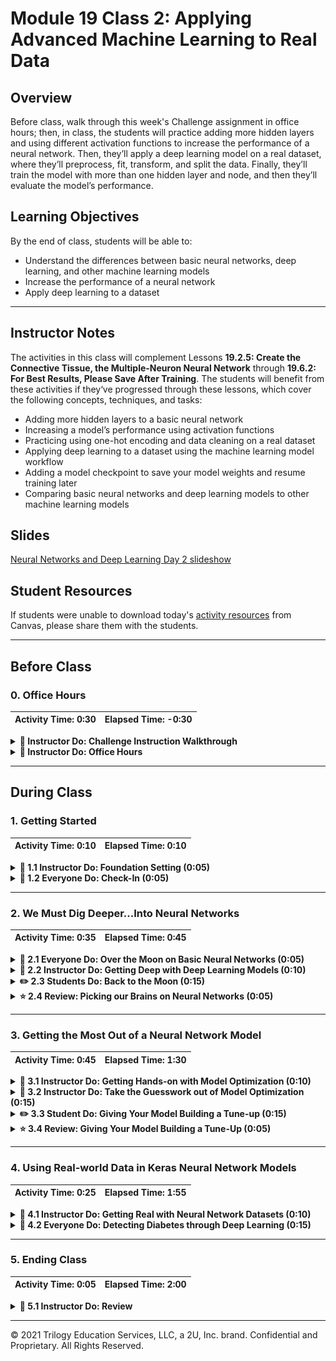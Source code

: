 # Module 19 Class 2: Applying Advanced Machine Learning to Real Data

## Overview

Before class, walk through this week's Challenge assignment in office hours; then, in class, the students will practice adding more hidden layers and using different activation functions to increase the performance of a neural network. Then, they’ll apply a deep learning model on a real dataset, where they’ll preprocess, fit, transform, and split the data. Finally, they’ll train the model with more than one hidden layer and node, and then they’ll evaluate the model’s performance.  

## Learning Objectives

By the end of class, students will be able to:

* Understand the differences between basic neural networks, deep learning, and other machine learning models
* Increase the performance of a neural network 
* Apply deep learning to a dataset 

- - -

## Instructor Notes

The activities in this class will complement Lessons **19.2.5: Create the Connective Tissue, the Multiple-Neuron Neural Network** through **19.6.2: For Best Results, Please Save After Training**. The students will benefit from these activities if they‘ve progressed through these lessons, which cover the following concepts, techniques, and tasks:  

* Adding more hidden layers to a basic neural network
* Increasing a model’s performance using activation functions 
* Practicing using one-hot encoding and data cleaning on a real dataset
* Applying deep learning to a dataset using the machine learning model workflow
* Adding a model checkpoint to save your model weights and resume training later
* Comparing basic neural networks and deep learning models to other machine learning models


## Slides

[Neural Networks and Deep Learning  Day 2 slideshow](https://docs.google.com/presentation/d/1o-4oR6SMRG2gN0wFHo5XwS5w8VkbSDkwyjRrKwf2eyY/edit?usp=sharing)

## Student Resources

If students were unable to download today's [activity resources](https://2u-data-curriculum-team.s3.amazonaws.com/data-viz-online-lesson-plans/19-Lessons/19-2-Student_Resources.zip) from Canvas, please share them with the students.

- - - 

## Before Class

### 0. Office Hours

| Activity Time: 0:30       |  Elapsed Time:     -0:30  |
|---------------------------|---------------------------|

<details>
  <summary><strong>📣 Instructor Do: Challenge Instruction Walkthrough</strong></summary>

Let the students know that the first few minutes of Office Hours will include a walkthrough of the Challenge requirements and rubric, as well as helpful tips they need in order to be successful.

Open the Challenge in Canvas and go through the high-level instructions and requirements with your class. Be sure to check for understanding.

Open the Rubric in Canvas, go through the Mastery column with your class, and show how it maps back to the requirements for each deliverable. Be sure to check for understanding.

Let them know that this challenge has **four deliverables**. For the first three, they'll analyze, clean, and preprocess a dataset using Pandas; then, they’ll select, design, and train a binary classification model, and, finally, they'll optimize the model by modifying the input data and training to achieve greater than 75% accuracy. For the last deliverable, they'll write a report on the results of optimizing the deep learning model to achieve greater than 75% accuracy.  

The first deliverable, **Deliverable 1: Data Preprocessing for a Neural Network Model** requires the learners to preprocess the charity dataset in order to design a neural network of deep learning models in Deliverable 2.

To complete this deliverable, they'll need to use Pandas in a similar manner to what they were shown in the  module, doing the following:
* Dropping columns.
* Getting the unique values in each column.
* Determining the number of data points for each unique value.
* Creating density plots to determine the distribution of the column values.
* Using the density plots to create a cutoff point to bin "rare" categorical variables and bin values in columns that have rare occurrences.
* Generating a list of categorical variables.
* Encoding categorical variables using one-hot encoding.
* Merge the one-hot encoding DataFrame with the original DataFrame, then drop the originals.

We have provided the [AlphabetSoupCharity starter code](../../../01-Assignments/19-Neural_Network_and_Deep_Learning/Resources/AlphabetSoupCharity_starter_code.ipynb) to assist the students. However, they'll have to identify the target and features for their model before they begin the preprocessing steps. Once they have done this, then they'll need to add code to the empty input cells to get the output shown. 

For the second deliverable, **Deliverable 2: Compile, Train and Evaluate the Model**, they'll design a neural network or deep learning model to create a binary classification model that can predict if an Alphabet Soup&ndash;funded organization will be successful based on the features in the dataset.

The students should read and perform the steps in Lessons 19.4.4 and 19.4.5 to help them with this deliverable. Make sure they think about how many inputs there are before determining the number of neurons and layers to add to their model.

In addition, the students should look over the output cells in the [AlphabetSoupCharity starter code](../../../01-Assignments/19-Neural_Network_and_Deep_Learning/Resources/AlphabetSoupCharity_starter_code.ipynb) to glean any hints as to what code they should use in the input cell.

Don't forget to tell the students to be familiar with Lessons 19.6.1 and 19.6.2. They will need to create a callback that saves the model's weights every 5 epochs and save the results to a HDF5 file. 

For the third deliverable, **Deliverable 3: Optimize the Model**, the students will have to optimize the model in Deliverable 3 to achieve a target predictive accuracy greater than 75%. If they can't achieve greater than 75% accuracy, they'll need to show code that makes three attempts to optimize the model in their Jupyter Notebook file. 

**NOTE:** The accuracy for the solution after completing Deliverables 1 and 2&mdash;based on the requirements&mdash;is less than 75%, which was done on purpose so the students can learn to optimize the model for themselves. 

This part of the challenge may be the hardest for some learners as they'll have to use trial and error to optimize the model, which can take some time. They can use the suggestions we have provided in the instructions as well as the information in Lesson 19.2.6.  

For **Deliverable 4: A Written Report on the Neural Network Model**, the students will be writing a report in the repository README.md file based on the performance of the deep learning model they created for Alphabet Soup in Deliverable 3.

In the **Results** section, they'll need to answer the questions provided in the instructions using a bulleted list and images to support their answers.

In the **Summary** section, the students need to summarize the overall results of the deep learning model and recommend a different model that could solve this classification problem, and then provide justification as to why they chose that model. 

Encourage your class to begin the Challenge as soon as possible, if they haven’t already, and to use the Learning Assistants channel and the remainder of Office Hours with their instructional team for help as they progress through their work. If they feel like they need context to understand documentation or instructions throughout the week, this is where they can get it.

Open the floor to discussion and be sure to answer any questions they may have about the Challenge requirements before moving on to other areas of interest.

</details>

<details>
  <summary><strong>📣  Instructor Do: Office Hours</strong></summary>

For the remaining time, remind the students that this is their time to ask questions and get assistance from their instructional staff as they’re learning new concepts and working on the Challenge assignment.

Expect that students may ask for assistance with the following:

* Challenge assignment 
* Further review on a particular subject
* Debugging assistance
* Help with computer issues
* Guidance with a particular tool

</details>


- - - 

## During Class 

### 1. Getting Started

| Activity Time:       0:10 |  Elapsed Time:      0:10  |
|---------------------------|---------------------------|

<details>
  <summary><strong>📣 1.1 Instructor Do: Foundation Setting (0:05)</strong></summary>

* Welcome students to class.

* Before you get started, congratulate the students on finishing up the last week of machine learning and the last module of the course! Tell them to give themselves a huge round of applause on Zoom.

* Direct students to post individual questions in the Zoom chat to be addressed by you and your TAs at the end of class.

* Open the slideshow and use slides 1 - 6 to walk through the foundation setting with your class.

* **This Week - Neural Networks and Deep Learning:** Talk through the key skills that students will learn this week, and let them know that they are building on their knowledge of neural networks and machine learning.

* **Today's Objectives:** Now, outline the concepts covered in today's lesson. Remind students that they can find the relevant activity files in the “Getting Ready for Class” page in their course content. 

</details>

<details>
  <summary><strong>🎉 1.2 Everyone Do: Check-In (0:05)</strong></summary>

* Ask the class the following questions and call on students for the answers:

    * **Q:** How are you feeling about your progress so far?

    * **A:** We are building on our machine learning skills with neural networks and deep learning models. It's important to look back and see what we’ve accomplished, and acknowledge that it's a lot! It’s also okay to feel overwhelmed as long as you don’t give up. The more you practice, the more comfortable you'll be coding.
    
    * **Q:** How comfortable do you feel with this topic? 

    * **A:** Let's do "fist to five" together. If you are not feeling confident, hold up a fist (0). If you feel very confident, hold up an open hand (5).

</details>


- - -

### 2.  We Must Dig Deeper...Into Neural Networks

| Activity Time:       0:35 |  Elapsed Time:      0:45  |
|---------------------------|---------------------------|

<details>
  <summary><strong>🎉 2.1 Everyone Do: Over the Moon on Basic Neural Networks (0:05)</strong></summary>

* You can use slides 7 - 17 to assist you as you walk through this activity.

* Welcome students and let them know that in today's class, we will be looking at basic neural networks in more detail. We will explore the different parameters in a Sequential TensorFlow model as well as how to preprocess data for a neural network model.

* Mention that by the end of this class, we will be able to apply a neural network model to any real-world tabular dataset (data stored in a table).

* Start class by returning to the [TensorFlow Playground](https://playground.tensorflow.org/#activation=sigmoid&batchSize=10&dataset=gauss&regDataset=reg-plane&learningRate=0.03&regularizationRate=0&noise=0&networkShape=6&seed=0.16934&showTestData=false&discretize=false&percTrainData=50&x=true&y=true&xTimesY=false&xSquared=false&ySquared=false&cosX=false&sinX=false&cosY=false&sinY=false&collectStats=false&problem=classification&initZero=false&hideText=false).

* Remind the students that in the previous class, we built a basic neural network capable of accurately classifying a linearly separable dataset.

* Run the spiral dataset simulation for a few seconds, then pause the simulation.

* Point out that when our input data is not linearly separable, this same basic neural network model will struggle to classify our data points.

* Inform the students that in order for us to use more complex data, including real-world data, we will need to learn how to expand the capabilities of our neural network models.

* Let the students know that before we use a real-world dataset, we’ll do a warm-up activity where we’ll rebuild our basic neural network in Jupyter Notebook and apply it to a nonlinear dataset.

* Make sure the students can download and open the [01-Ins_OverTheMoon/Solved/Over_the_Moon_NN.ipynb](Activities/01-Ins_OverTheMoon/Solved/Over_the_Moon_NN.ipynb) file from the AWS link.

* Open up the [01-Ins_OverTheMoon/Solved/Over_the_Moon_NN.ipynb](Activities/01-Ins_OverTheMoon/Solved/Over_the_Moon_NN.ipynb) file in Jupyter Notebook.

* Run the first code block, and then show the students the plotted **moons dummy data**.

  ```python
  # Import our dependencies
  import pandas as pd
  import matplotlib as plt
  import sklearn as skl
  import tensorflow as tf
  from sklearn.datasets import make_moons

  # Creating dummy nonlinear data
  X_moons, y_moons = make_moons(n_samples=1000, noise=0.08, random_state=78)

  # Transforming y_moons to a vertical vector
  y_moons = y_moons.reshape(-1, 1)

  # Creating a DataFrame to plot the nonlinear dummy data
  df_moons = pd.DataFrame(X_moons, columns=["Feature 1", "Feature 2"])
  df_moons["Target"] = y_moons

  # Plot the nonlinear dummy data
  df_moons.plot.scatter(x="Feature 1",y="Feature 2", c="Target",colormap="winter")
  ```

  ![dummy moon plot](Images/dummy_moon_plot.png)

* Point out that similar to the swirl input data we saw in TensorFlow Playground, the moons dataset, made from scikit-learn's *make_moons* method, is not linearly separable.

* **Q:** Ask the students what the next steps are in the workflow. 

* **A:** We need to split the dataset, scale and standardize each feature, fit the model to our training data, transform the data, create a Sequential model, add the first layer and output layer, and then get the structure of the Sequential model. 

* Run the following code block to get the Sequential model summary:

  ```python
  # Use sklearn to split dataset
  from sklearn.model_selection import train_test_split
  X_train, X_test, y_train, y_test = train_test_split(X_moons, y_moons, random_state=78)

  # Create scaler instance
  X_scaler = skl.preprocessing.StandardScaler()

  # Fit the scaler
  X_scaler.fit(X_train)

  # Scale the data
  X_train_scaled = X_scaler.transform(X_train)
  X_test_scaled = X_scaler.transform(X_test)

  # Create the Keras Sequential model
  nn_model = tf.keras.models.Sequential()

  # Add our first Dense layer, including the input layer
  nn_model.add(tf.keras.layers.Dense(units=5, activation="relu", input_dim=2))

  # Add the output layer that uses a probability activation function
  nn_model.add(tf.keras.layers.Dense(units=1, activation="sigmoid"))

  # Check the structure of the Sequential model
  nn_model.summary()
  ```

  ![moons neural net summary](Images/moon_nn_summary.png)

* Point out that these steps are exactly the same as the "Build Your Own Neural Network Model" activity we did in the previous class. 

* Next, we must compile and train our neural network model to classify between our two moon-shaped plotted samples.

* Run the following code block that compiles, trains, and evaluates the neural network model:

  ```python
  # Compile the Sequential model together and customize metrics
  nn_model.compile(loss="binary_crossentropy", optimizer="adam", metrics=["accuracy"])

  # Fit the model to the training data
  fit_model = nn_model.fit(X_train_scaled, y_train, epochs=100)

  # Evaluate the model using the test data
  model_loss, model_accuracy = nn_model.evaluate(X_test_scaled,y_test,verbose=2)
  print(f"Loss: {model_loss}, Accuracy: {model_accuracy}")
  ```

  ![moons evaluation](Images/moon_evaluation.png)

* Point out to the students that this time, our model **was not** able to accurately predict >90% of our training data.

  * **Note:** If your model is unable to achieve a predictive accuracy of >80%, try regenerating your model and retraining.

* Emphasize that depending on the dataset, or the use case for the model, a predictive accuracy of ~85% may be sufficient for a first-pass model.

  * For example, let's say we were trying to build a neural network that can predict if students are left-handed or right-handed. A model that was able to make correct predictions 85% of the time would be pretty accurate!

* Caution students that in many industrial and medical use cases, a machine learning model must exceed 95%, or even 99%, classification accuracy. In these cases, we would not accept the basic single-neuron, single-layer model.

* Point out that one possible solution to our performance problem is to add more neurons.

* Caution students that although adding more neurons is the most straightforward solution, it is not the most robust. Adding more neurons to a single hidden layer only boosts performance if there are subtle differences between values.

  * Run the neural network mode with 6 neurons and compare with the results above.

* Demonstrate that in our dataset, our two groups are separated by drawing a complex polynomial line. Therefore, a single-layer, multiple-neuron model would still struggle to adequately classify our two groups with only two inputs.

  ![dummy moon separated by hand](Images/dummy_moon_separate.png)

* Inform the students that in these cases, we must create a neural network model capable of identifying complex nonlinear relationships.

* Answer any questions before proceeding to the next activity.

</details>

<details>
  <summary><strong>📣 2.2 Instructor Do: Getting Deep with Deep Learning Models (0:10)</strong></summary>

* You can use slides 18 - 38 to assist you with this activity.

* Point out to the students that when it comes to basic neural network models, they are designed so that input values are evaluated *only once* before they are used in an output classification or regression equation.

  * Therefore, basic neural networks are limited to interpreting simple linear relationships and data with few **confounding factors**, or factors that have hidden effects on more than one variable.

* Explain that in order to address and overcome the limitations of the basic neural network, we can implement a more robust neural network model by adding additional hidden layers.

* Let the students know that a neural network model with more than one hidden layer is known as a **deep neural network**, or **deep learning model**.

* You can use **slides 22 - 29** to assist you with the following section. 

* Show the students the following image:

  ![deep learning model diagram](Images/deep_learning_model.png)

* Emphasize that deep learning models function similarly to the basic neural network with one major exception. The outputs of one hidden layer become the inputs to additional hidden layers of neurons.

* Point out that as a result, the next layer of neurons can evaluate higher-order interactions between weighted variables and identify complex, nonlinear relationships.

* Next, go over the following features of deep learning models:

  * A deep learning model can identify and account for more information than any number of neurons in any single hidden layer.

  * Deep learning models got their name from their ability to learn from example data, regardless of the complexity or type of data.

  * Just like humans, deep learning models can identify patterns, determine severity, and adapt to changing input data from a wide variety of sources.

  * Although the numbers are constantly debated, many data scientists believe that even the most complex interactions can be characterized by as few as three hidden layers.

  * Deep learning models can train on images, natural language data, soundwaves, and even traditional tabular data, all with minimal preprocessing and direction. 

* Inform the students that just like basic neural network models, deep learning models are not a new concept. However, because deep learning models are computationally intensive, they were not feasible for data science until implementation became easier with libraries like TensorFlow, and even then until computing power became more affordable.

* Point out that deep learning models typically require longer training iterations and more memory resources than their basic neural network counterparts in order to achieve higher degrees of accuracy and precision.

  * In other words, deep learning models may have more upfront costs, but they also have higher performance potential.

* Explain that the easiest way to conceptualize the performance differences between basic neural networks and deep learning models is to return to the TensorFlow Playground.

* Slack out the link to the [TensorFlow Playground](https://playground.tensorflow.org/#activation=tanh&batchSize=10&dataset=spiral&regDataset=reg-plane&learningRate=0.03&regularizationRate=0&noise=0&networkShape=6&seed=0.14370&showTestData=false&discretize=false&percTrainData=50&x=true&y=true&xTimesY=false&xSquared=false&ySquared=false&cosX=false&sinX=false&cosY=false&sinY=false&collectStats=false&problem=classification&initZero=false&hideText=false) to the students. Note that this link will pre-populate the simulation with:

* Select the spiral dataset and one layer with 6 neurons:

  ![TF Playground Deep 1](Images/tf_playground_deep_1.png)

  * Point out that in this TensorFlow Playground simulation, we will use the spiral dataset, which is not linearly separable.

* Let the students know that we will start by training our basic single-layer, six-neuron basic neural network over 1,000 epochs. Run the model through approximately 1,000 epochs in your web browser.

  ![TF Playground Deep 1](Images/tf_playground_deep_3.gif)

* Emphasize that with only 6 neurons, the neural network model struggles to correctly predict the test data points.

* Next, we will add an additional hidden layer with six neurons by pressing the plus (+) button next to "Hidden Layer," then pressing the plus button to add neurons to the second hidden layer.

  ![TF Playground Deep 1 Point](Images/tf_playground_deep_points.png)

* Run the new deep learning model through 1,000 epochs. Point out to the students that the deep learning model is able to reduce the test loss at a much faster rate than the basic neural network model.

  ![TF Playground Deep 1](Images/tf_playground_deep_4.gif)

* Explain that TensorFlow Playground shows us that the output of each neuron in the first layer is an input to each neuron in the second layer. As a result, the model is able to identify interactions between different features in more complex dimensions.

* Mention that the model is able to achieve better performance with the same input data in fewer epochs because the model has more opportunities to identify features and interactions of interest within each epoch.

* You can use **slides 30 - 32** to assist you with the following section. 

* Let the students know that although it may be tempting to add more and more layers to boost a deep learning model’s performance, there are diminishing returns. Point out the following drawbacks to building a deep learning model with too many layers:

  * Deep learning models require more and more computational resources&mdash;such as memory and CPU power&mdash;for each layer. If we have limited resources, like time, a larger deep learning model may be infeasible.

  * A deep learning model takes considerably more time to train than a basic neural network. Each hidden layer increases the computations by another order of magnitude.

  * The more hidden layers a model has, the more dimensions the model will consider. Therefore, a model with multiple hidden layers will require more training data to produce an adequate model.

* Ask the class the following questions and call on students for the answers:

    * **Q:** Where have we used this before?

    * **A:** An overview of deep learning and conceptualizing a deep learning model with the TensorFlow Playground were both covered in Lesson 19.4.1.

    * **Q:** How does this activity equip us for the Challenge?

    * **A:** We will need to understand a deep learning model that increases classification accuracy to complete the Challenge.

    * **Q:** What can we do if we don't completely understand this?

    * **A:** We can refer to the lesson plan and reach out to the instructional team for help.

* Be sure to answer any student questions before moving on to the next student activity.

</details>

<details>
  <summary><strong>✏️ 2.3 Students Do: Back to the Moon (0:15)</strong></summary>

* You can use slides 33 and 34 to introduce this activity.

* In this activity, students will try to build a deep learning classification model that can adequately predict the class from our moons dummy dataset.

* Make sure the students can download and open the [instructions](Activities/02-Stu_BackToTheMoon/README.md) and the [Back_To_The_Moon_starter.ipynb](Activities/02-Stu_BackToTheMoon/Unsolved/Back_To_The_Moon_starter.ipynb) file from the AWS link.

* Go over the instructions with the students and answer any questions before breaking the students out in groups. 

* Divide students into groups of 3-5. They should work on the solution by themselves, but they can talk to others in their group to get tips.

* Let students know that they may be asked to share and walk through their work at the end of the activity.

</details>

<details>
  <summary><strong>⭐ 2.4 Review: Picking our Brains on Neural Networks (0:05)</strong></summary>

* Once time is up, ask for volunteers to walk through their solution. Remind them that it is perfectly alright if they didn't finish the activity. 

* To encourage participation, you can open the [Back_To_The_Moon_starter.ipynb](Activities/02-Stu_BackToTheMoon/Unsolved/Back_To_The_Moon_starter.ipynb) file in Jupyter Notebook or Google Colab and ask the students to help you complete each part.

* If there are no volunteers, open up the solved [02-Stu_BackToTheMoon/Solved/Back_To_The_Moon.ipynb](Activities/02-Stu_BackToTheMoon/Solved/Back_To_The_Moon.ipynb) within Jupyter Notebook or Google Colab and go through the code line by line with the class, answering whatever questions they may have. Be sure to point out the following:

  * To convert our basic neural network model to a deep learning model in Keras, we add dense layers.

  * The layers in a deep learning model do not need a large number of neurons. In this case, we only used 6 neurons in both hidden layers.

  * Because of the number of computations and dimensionality, deep learning models tend to require more training iterations/epochs to achieve desired performance than basic neural networks. In this example, our model achieved 100% predictive accuracy after roughly 150 epochs.
  
    * **NOTE:** Your results may vary.

* Be sure to answer any students' questions before moving on.


</details>



- - -

### 3. Getting the Most Out of a Neural Network Model

| Activity Time:       0:45 |  Elapsed Time:      1:30  |
|---------------------------|---------------------------|

<details>
  <summary><strong>📣 3.1 Instructor Do: Getting Hands-on with Model Optimization (0:10)</strong></summary>

* You can use slides 36 - 60 to assist you for this activity.

* Remind the students that as with any machine learning model, neural networks and deep learning models are not perfect.

* Inform the students that when it comes to model performance, there are two major pain points that we will commonly encounter:

  * A model has **high variance**, or the model adjusts too much to fit the training data and will not generalize well. As a reminder, this is known as **overfitting** the model.

  * A model can have **high bias**, or the input data is very noisy and the model is **underfitting** the data. In other words, our model struggles to classify or predict our training dataset.

* You can use **slides 38 - 47** to assist you with the following section. 

#### Overfitting

* Emphasize that when a model is overfitting and does not meet performance expectations, it is usually due to one of two causes:

  * Training and test data are unbalanced, and the training data is not representative of the test data.

  * There is not enough complexity in the training data, and the model converges too quickly (we will discuss **convergence** in detail later in the lesson).

* Point out that to fix a model that has high variance and is overfitting, the most straightforward solution is to add more training data.

* Go over the two ways to increase our training data and discuss the pros and cons of each.

  1. The first way to increase the training data is to collect more data for your input dataset.

      * This is the safest means of increasing training data if collected properly, using the same protocol as the initial data collection.

      * The problem with collecting more input data is that it may be logistically or financially impossible.

  2. The second means of increasing the training data is to change the split ratio of the training and testing data split of the original input data.

     * The benefit to this method is that no new data collection is necessary; therefore, there is no additional financial or logistical cost.

      * The downside to this method is that there will be less data to use to test and validate the model. This means there is a higher risk that we might erroneously consider an underperforming model as adequate.


* Point out that alternatively, we can keep our training data the same and retrain the model using less epochs.

  * This can be a safer alternative with smaller, simpler datasets, but it may be ineffective for larger datasets with many features.

#### Underfitting

* Next, mention that when a neural network model is underfitting and does not meet performance expectations, it is usually because of one of two causes:

  * Training data that contains too many outliers or confusing variables

  * There are inadequate or inappropriate model design parameters, often referred to as **hyperparameters**.

* To determine if the model is underfitting, it is a best practice to check for outliers in the training data since the process is fast and straightforward. 

* Open and execute [03-Ins_SynapticBoost/Solved/SynapticBoost.ipynb](Activities/03-Ins_SynapticBoost/Solved/SynapticBoost.ipynb) in Jupyter Notebook or Google Colab. 

* Remind students how to check for outliers by running the following block of code:

  ```python
  # Dependencies
  import numpy as np
  import matplotlib.pyplot as plt

  # Example outlier plot of reaction times
  times = [96,98,100,105,85,88,95,100,101,102,97,98,75]
  fig1, ax1 = plt.subplots()
  ax1.set_title('Reaction Times at Baseball Batting Cage')
  ax1.set_ylabel('Reaction Time (ms)')
  ax1.boxplot(times)
  plt.show()
  ```

  ![Outliers](Images/outlier_boxplot.png)

* Mention to students that this data represents a sample collected from a larger dataset of MLB player statistics.

* Remind students that the easiest way to check for outliers qualitatively is to use a boxplot, and the easiest way to check quantitatively is to apply the **1.5*IQR** rule with the following code:

  ```python
    # Determine which data points are outside of the 1.5*IQR range
    quartiles = np.quantile(times,[.25,.75])
    iqr = quartiles[1]-quartiles[0]
    lower_bound = quartiles[0]-(1.5*iqr)
    upper_bound = quartiles[1]+(1.5*iqr)

    # Print the potential outliers
    potential_outliers = [print(time) if time < lower_bound or time > upper_bound else next for time in times]
  ```

* You can use **slides 48 - 50** to assist you with the following section.

* Caution students that while neural networks are tolerant of noisy characteristics in a dataset, neural networks can learn bad habits&mdash;just like our brains.

  * It is important to identify variables that contain a number of potential outliers because they can affect our data preprocessing, causing more important variables and features to disappear.

* Let the students know that later in this class, we will learn how to handle different types of input data and how to use preprocessing tools to maximize the effectiveness of noisy data.

*  Mention that when it comes to tweaking our underfitting neural network model, figuring out which hyperparameters to tweak can become overwhelming. For the purposes of this course, we will focus on higher level hyperparameters that can be altered to achieve desired performance, such as:
    * The number of neurons in a hidden layer.
    * The number of hidden layers in a deep learning model.
    * The activation function for each hidden layer.
    * The number of epochs in the training regimen.

* Point out that we have already been tweaking and testing different hyperparameters in our neural network and deep learning models without realizing it! However, there are general rules we can apply to our hyperparameter tuning to make our models more effective.

* You can use **slides 51 - 60** to assist you for the following section. 

* Indicate to the students that there is a tradeoff between computational resources and model strength when adding additional neurons. Therefore, a good rule of thumb when building the initial model is to **use two to three times as many neurons as there are input features (values)**.  

  * If this does not achieve desired performance, we can always add more neurons as long as we have the computational resources.

* Similarly, we can try to boost the performance of a deep learning model by creating additional hidden layers.

* Point out that deep learning models require substantially more training iterations and memory resources with each additional hidden layer.

* Inform the students that although the numbers are constantly debated, many data scientists and engineers believe that even the most complex interaction can be characterized by as few as three hidden layers. Therefore, a good starting point for deep learning model optimization is to try to limit the number of hidden layers to between two and four.

  * Depending on the size and complexity of the input data, we may need to exceed the recommended number of hidden layers.

* Mention that one of the most effective means of optimizing our neural network and deep learning models is to alter the activation functions for each hidden layer.

  * Depending on the shape and dimensionality of the input data, one activation function may focus on specific characteristics of the input values, while another activation function may focus on others.

* Express that it is important to use an activation function that matches the complexity of the input data. Each of the most popular activation functions has ideal use cases and datasets:

  * The **sigmoid function** values are normalized to a probability between 0 and 1, which is ideal for a binary classification dataset.

  * The **tanh function** can be used for classification or regression, as the normalized values range between -1 and 1.

  * The **ReLU function** is ideal for modeling positive, nonlinear input data for classification or regression. The **ReLU function** is always a good starting point, but not all data is positive, especially when normalized.

  * The **leaky ReLU function** is a good alternative to the ReLU function because of its ability to characterize negative input values.

* Mention that a good rule of thumb is to try selecting slightly more complex activation functions for your hidden layers than your output layer. Using a higher complexity activation function will assess the input data differently without any risk of censoring or ignoring lower complexity features.

* Explain that if the model does not meet performance expectations after changing activation functions for each hidden layer, then we can increase the number of training epochs.

  * Point out that as the number of epochs increases, so does the amount of information provided to each neuron.

  * Each training iteration tweaks the neuron's weight coefficients; therefore, each epoch increases the likelihood that the model is utilizing effective weight coefficients.

* Caution students that adding more epochs to the training parameters is not a perfect solution. 

  * If the model produces weight coefficients that are too effective at analyzing the training data&mdash;the model is tailored to meet the demands of the current data&mdash;then it may not generalize well.

  * Also, point out that if a model only performs well on the training dataset, the model is **overfitted**.

* Emphasize that models should be tested and evaluated each time the number of epochs is increased; this will reduce the risk of overfitting.

* Point out that a good rule of thumb is to start with a smaller number of epochs, such as 100, and add more training epochs until training loss starts to decrease at a slower rate.

  * This threshold for the number of epochs can vary substantially between datasets. For example, large datasets with hundreds of thousands of input values can start at 1,000 epochs (or even more!) without the risk of overfitting.

* Finally, show the students the following table:

  ![Optimization Table](Images/optimization_table.png)

  * Alternatively, you can send the students the PDF version of the [optimization table](Activities/03-Ins_SynapticBoost/Resources/Optimization_Table.pdf). 

* Mention that this list of model-optimization techniques is not exhaustive: there are many more nuanced and specific optimization tweaks we can perform on TensorFlow neural network models.

* Slack out links to model optimization resources that students may find useful, such as [this article, which lays out 20 different techniques to optimize deep learning models](https://machinelearningmastery.com/improve-deep-learning-performance/).

* Ask the class the following questions and call on students for the answers:

    * **Q:** Where have we used this before?

    * **A:** Model optimization&mdash;adding more hidden layers and using different activation functions&mdash;was covered in Lessons 19.2.5 and 19.2.6.

    * **Q:** How does this activity equip us for the Challenge?

    * **A:** We will need to know how to optimize our neural network model to complete the Challenge.

    * **Q:** What can we do if we don't completely understand this?

    * **A:** We can refer to the lesson plan and reach out to the instructional team for help.

* Be sure to answer any student questions before moving on to the next activity.

</details>

<details>
  <summary><strong>📣 3.2 Instructor Do: Take the Guesswork out of Model Optimization (0:15)</strong></summary>

* You can use slides 61 - 64 to assist you for this activity.

* Point out that model optimization is often the most tedious and critical step in designing an effective machine learning model. When it comes to neural network models, even small changes to model hyperparameters can cause large changes to overall model performance.

* Mention that when TensorFlow 2.0 was released, they also released libraries and tools that can automate neural network model optimization. These tools remove a lot of the guesswork about where to start with a nominal neural network and deep learning model.

* Make sure the students can download and open the [Automated_NN_Optimizer.ipynb](Activities/04-Ins_AutoOptimization/Unsolved/Automated_NN_Optimizer.ipynb) file from the AWS link.

* Upload the [04-Ins_AutoOptimization\Solved\Automated_NN_Optimizer.ipynb](Activities/04-Ins_AutoOptimization/Solved/Automated_NN_Optimizer.ipynb) file to Google Colab.

* Run the following cell in Google Colab and inform the students that this command will install the `keras-tuner` package:

  ```
  !pip install keras-tuner

  ```

  * **Note:** If the students want to run the code in Jupyter Notebook, make sure they have upgraded to at least TensorFlow 2.1.0 in their conda environment, using `pip install --upgrade tensorflow==2.1.0` or `pip install --upgrade tensorflow`.

* Point out that the `keras-tuner` package allows us to build a testing environment that evaluates a number of model configurations and returns the best-performing model design and hyperparameters.

  * **Note:** This testing framework is not comprehensive, and further tweaking may be required to achieve the desired results. However, the `keras-tuner` will most likely provide a "good enough" model.

* Run the first cell of code to import our dependencies and recreate our previous moon training and testing datasets:

  ```python
  # Import our dependencies
  import pandas as pd
  import matplotlib as plt
  import sklearn as skl
  import tensorflow as tf
  from sklearn.datasets import make_moons

  # Creating dummy nonlinear data
  X_moons, y_moons = make_moons(n_samples=1000, noise=0.08, random_state=78)

  # Transforming y_moons to a vertical vector
  y_moons = y_moons.reshape(-1, 1)

  # Creating a DataFrame to plot the nonlinear dummy data
  df_moons = pd.DataFrame(X_moons, columns=["Feature 1", "Feature 2"])
  df_moons["Target"] = y_moons

  # Use sklearn to split dataset
  from sklearn.model_selection import train_test_split
  X_train, X_test, y_train, y_test = train_test_split(X_moons, y_moons, random_state=78)

  # Create scaler instance
  X_scaler = skl.preprocessing.StandardScaler()

  # Fit the scaler
  X_scaler.fit(X_train)

  # Scale the data
  X_train_scaled = X_scaler.transform(X_train)
  X_test_scaled = X_scaler.transform(X_test)
  ```

* Let the students know that we will once again use the moons dataset to try and build a deep learning model that can accurately predict the classes within the test dataset. However, this time, we will allow `keras-tuner` to decide the hyperparameters of our model.

* Mention that unlike our previous workflow&mdash;where we designed, compiled, and trained our neural network model in separate steps&mdash;a hyperparameter-tuning workflow requires us to build a testing framework and let `keras-tuner` design, compile, and train for us.

* Point out that there are benefits and costs to using a hyperparameter tuner:

  * Once the testing framework is designed, a hyperparameter tuner will exhaustively test all possible configurations of the model hyperparameters to determine which configuration performs best. This reduces the risk of selecting inadequate hyperparameters that can severely limit the capabilities of your model.

  * Because of the exhaustive nature of hyperparameter tuners, these tools take a long time to complete. You can reduce the runtime of a tuner by reducing the possible testing options, but this will limit the overall effectiveness of the tuner.

  * If time and computing resources are not limited, you can provide the tool with a large number of hyperparameter options and training epochs to create extremely effective neural networks and deep learning models.

* Reassure students that building the testing framework is very similar to building a neural network or deep learning model, with two exceptions:

  * Our model design will need to be wrapped in a custom method.

  * Any hyperparameters we want to evaluate will use a special syntax.

* Run the next code block:

  ```python
  # Create a method that creates a new Sequential model with hyperparameter options
  def create_model(hp):
      nn_model = tf.keras.models.Sequential()

      # Allow kerastuner to decide which activation function to use in hidden layers
      activation = hp.Choice('activation',['relu','tanh','sigmoid'])

      # Allow kerastuner to decide number of neurons in first layer
      nn_model.add(tf.keras.layers.Dense(units=hp.Int('first_units',
          min_value=1,
          max_value=10,
          step=2), activation=activation, input_dim=2))

      # Allow kerastuner to decide number of hidden layers and neurons in hidden layers
      for i in range(hp.Int('num_layers', 1, 6)):
          nn_model.add(tf.keras.layers.Dense(units=hp.Int('units_' + str(i),
              min_value=1,
              max_value=10,
              step=2),
              activation=activation))

      nn_model.add(tf.keras.layers.Dense(units=1, activation="sigmoid"))

      # Compile the model
      nn_model.compile(loss="binary_crossentropy", optimizer='adam', metrics=["accuracy"])

      return nn_model
  ```

* Remind the students that the first step when building the tuner framework is to instantiate the Keras Sequential model. Each time our *create_model* method is called by the tuner, it will create a new model.

* Mention that the next step in our framework is to allow *keras_tuner* to select the activation function to use within the hidden layers. To create a list of hyperparameters to choose from, we will use the [`Choice()` method](https://keras-team.github.io/keras-tuner/documentation/hyperparameters/#choice-method).

  * The **`Choice()` method** requires two arguments: a reader-friendly name for the hyperparameter being tested and a list of hyperparameter options.

*After we finish setting up the activation function test case, we need to set up our first layer. Remind the students that our first Dense layer contains the input layer and first hidden layer.

* Also remind the students that our first Dense layer will have two hyperparameters to test:

   * The activation function, which will use the activation variable.

   * The number of neurons in the first hidden layer, which will use the [Int method](https://keras-team.github.io/keras-tuner/documentation/hyperparameters/#int-method) to test a range of values.

* Point out that the **`Int()` method** will test a range of possible values starting from the *min_value* to *max_value*, separated by the *steps*.

  * Depending on how large of a range and how wide the steps are, the **`Int()` method** can create a large number of test cases for the tuner.

  * To minimize our search space and the runtime of our tuner, we will limit the maximum number of neurons to 10 and steps to 2.

* The next step in our framework is to allow `keras-tuner` to determine how many dense layers our data requires and how many neurons will be in each layer. Both of these hyperparameters will use the `Int()` method.

  * Mention that this step is very resource intensive because it contains nested test cases. Therefore, we will limit both `Int()` methods for the sake of runtime.

  * In an ideal case, you would allow the tuner to test a large combination of layer and neuron sizes. Oftentimes, people will allow hyperparameter tuners to test a dozen or more layers and up to 100 neurons per layer.

* Point out that our final step of the framework in the code block above is to add our output layer, compile the neural network model, and return the model at the end of the method.

* Now that the framework is ready, the next step is to import the `keras-tuner` library and create our tuner class.

* Run the next line of code to create our tuner instance:

  ```python
  # Import the kerastuner library
  import kerastuner as kt

  tuner = kt.Hyperband(
      create_model,
      objective="val_accuracy",
      max_epochs=20,
      hyperband_iterations=2,
      overwrite=True,
      project_name="NN_Optimization_checkpoints")
  ```

* Point out the following features of our tuner instance:

  * The **Hyperband** tuner is currently the most popular tuning algorithm in `keras-tuner` because of its semi-intelligent search function and early stopping capabilities. There are other other tuning algorithms we can use, but they run longer with no substantial benefits.

  * The *objective* argument of the Hyperband tuner tells the `keras-tuner` what metric the model should try to minimize or maximize. In most cases, we want our model to maximize the analytical accuracy against the validation/testing dataset.

  * The *max_epochs* argument tells the tuner how many epochs to train the model before moving on. To maximize the (resource) cost-benefit ratio, we want to set our *max_epochs* to when our model **converges** to, or approaches, its minimum training loss. When it comes to our moons dataset, convergence will typically occur within 10 to 30 epochs, but convergence can happen much later in more complex datasets.

    * Generally speaking, a model is considered to be converging when the model loss metric stops decreasing between epochs or does not meet a cutoff rate.

    * Feel free to show the students the following image that illustrates model convergence. We typically refer to convergence in terms of model loss rather than model accuracy.

      ![convergence example image](Images/convergence_example.png)

  * The *hyperband_iterations* argument tells `keras-tuner` how many times to run the testing framework. Since each iteration uses different starting points for each model, more iterations mean more chances for the tuner to identify the best-performing hyperparameters.

  * The *overwrite* argument allows us to rerun the cell or file and write over the saved checkpoints that are in the "NN_TuneUp_checkpoints" folder in your directory. 

  * The *project_name* argument names the folder in your directory. If there is no defined project name, then the default folder name is "untitled_project". 

* Point out to the students that for the sake of class time, we are severely limiting the search space of our hyperparameter tuner. However, if we were to use a tuner on our own models outside of class, it is in our best interest to maximize the search parameters that our time and computing resources will allow in order to increase the chance of finding the best model.

  * The parameters that we can increase to maximize effectiveness should be (in order of priority) *hyperband_iterations*, *max_value* argument for each Int tuner, and the *step* argument for each Int tuner.

* Execute the next block of code, which runs our testing framework to search for the best hyperparameters:

  ```python
  # Run the kerastuner search for best hyperparameters
  tuner.search(X_train_scaled,y_train,epochs=20,validation_data=(X_test_scaled,y_test))
  ```

  * Explain that depending on how many test cases, epochs, and iterations you included in the testing framework, “keras-tuner's” search method can take from minutes to hours to complete. Thankfully, we selected smaller test parameters so our algorithm will only take a few minutes to complete.

    * **Note:** On most computers, this search function should complete within 5 minutes. Use this opportunity to answer any student questions while the search algorithm is working.

  * Once the search is complete, we can look at the best-performing hyperparameters as well as obtain the trained model directly!

  * Run the next block of code, which stores the parameters and evaluates the best-tuned model:

  ```python
  # Get best model hyperparameters
  best_hyper = tuner.get_best_hyperparameters(1)[0]

  # Evaluate best model against full test data
  best_model = tuner.get_best_models(1)[0]
  model_loss, model_accuracy = best_model.evaluate(X_test_scaled,y_test,verbose=2)
  print(f"Loss: {model_loss}, Accuracy: {model_accuracy}")
  ```

* Mention that from our tuner, we were able to produce a model capable of accurately predicting our testing data without any direct influence.

* Point out that if the tuned model was still underperforming, we could train the model with more epochs to boost performance.

* Finally, let the students know that although hyperparameter tuning is not always ideal, it takes away much of the guesswork needed to build an adequate model from a large or difficult dataset.

* Ask the class the following questions and call on students for the answers:

    * **Q:** Where have we used this before?

    * **A:** Even though we didn't cover model optimization using the `keras-tuner` in this module, model optimization was covered in Lessons 19.2.5 and 19.2.6.

    * **Q:** How does this activity equip us for the Challenge?

    * **A:** We will need to know how to optimize our neural network model to complete the Challenge.

    * **Q:** What can we do if we don't completely understand this?

    * **A:** We can refer to the lesson plan and reach out to the instructional team for help.

* Be sure to answer any student questions before moving on to the student activity.

</details>

<details>
  <summary><strong>✏️ 3.3 Student Do: Giving Your Model Building a Tune-up (0:15)</strong></summary>

* You can use slides 65 and 66 for this activity.

* In this activity, students will use `keras-tuner` to create a model that can adequately predict scikit-learn's *make_circles* dataset.

* Make sure that the students can download and open the [instructions](Activities/05-Stu_TuneUp/README.md) and the [NN_TuneUp_starter.ipynb](Activities/05-Stu_TuneUp/Unsolved/NN_TuneUp_starter.ipynb) file from the AWS link.

* Go over the instructions with the students and answer any questions before breaking the students out in groups. 

* Divide students into groups of 3-5. They should work on the solution by themselves, but they can talk to others in their group to get tips.

* Let students know that they may be asked to share and walk through their work at the end of the activity.

</details>

<details>
  <summary><strong>⭐ 3.4 Review: Giving Your Model Building a Tune-Up (0:05)</strong></summary>

* Once time is up, ask for volunteers to walk through their solution. Remind them that it is perfectly alright if they didn't finish the activity. 

* To encourage participation, you can open the [NN_TuneUp_starter.ipynb](Activities/05-Stu_TuneUp/Unsolved/NN_TuneUp_starter.ipynb) file in Jupyter Notebook or Google Colab and ask the students to help you complete each part. 

  * If the students provide a solution, make sure to point out the highlights below:

* If there are no volunteers, open up the solved [NN_TuneUp.ipynb](Activities/05-Stu_TuneUp/Solved/NN_TuneUp.ipynb) within Jupyter Notebook or Google Colab and go through the code line by line with the class, answering whatever questions they may have. Be sure to point out the following:

  * The circle dataset is another dummy dataset where our two classes are not linearly separable. The circles dataset is known for being a particularly challenging classification problem when using only the _x_-axis and _y_-axis as our input data.

  * The custom method to create a new Sequential model is very similar to what we made during the demonstration. There are only a few exceptions:

    * The hyperparameter tuner only needs to choose between the `relu` and `tanh` activation functions.

    * Because the range of neurons is larger than in our demonstration model, we needed to increase the step argument proportionately. Otherwise, the tuner will test more designs than necessary to find an acceptable model.

  * To obtain more than one set of hyperparameters and models from the tuner search, we will provide a number to the *get_best_hyperparameters* and *get_best_models* methods.

  * Point out that across the top three model hyperparameters, there are differences between the activation function within our hidden layers, the number of hidden layers, and the number of neurons within each layer.

    * Although it is not surprising that the hyperparameters vary between each of the top models, it may be surprising how different the combination of parameters are from one another.

    * Typically, we try to stick with the most complex activation function, the ReLu activation function. But our hyperparameter tuner has demonstrated that sometimes the most complex activation function is not the best.

    * By exhaustively testing all allowable combinations of hyperparameters, the tuner allows us to find combinations of hyperparameters that may not be intuitive but are comparable in performance.

  * Once we have our set of hyperparameters and models, we can print the results using a `for` loop.

* Send out the [05-Stu_TuneUp/Solved/NN_TuneUp.ipynb](Activities/05-Stu_TuneUp/Solved/NN_TuneUp.ipynb) file for students to refer to later.

* Be sure to answer any student's questions before moving on.

</details>


- - -

### 4. Using Real-world Data in Keras Neural Network Models

| Activity Time:       0:25 |  Elapsed Time:      1:55  |
|---------------------------|---------------------------|

<details>
  <summary><strong>📣 4.1 Instructor Do: Getting Real with Neural Network Datasets (0:10)</strong></summary>

* You can use slides 67 - 82 to assist you with this activity.

* Let the students know that for the last lesson of today's class, we will learn how to prepare real-world data for our neural network models.

* Point out that when building machine learning models, most of the design effort is not spent writing code to build the complex model. Rather, most of the effort is preprocessing and cleaning up the input data; neural networks and deep learning models are no exception to this rule.

* In reality, neural network models tend to require the most preprocessing of input data compared to all other statistical and machine learning models.

  * This is because most neural networks are really good at identifying patterns and trends in data; therefore, they are susceptible to getting stuck when looking at abstract or raw data.

* Emphasize that when data has many categorical values or large gaps between numerical values, a neural network might think that these variables are less important (or more important) than they really are.

* Go over the following real-world neural network example with the students:

  * If a bank wanted to build a neural network model to identify if a company was eligible for a loan, it might look at factors such as a company’s net worth.

  * If the bank’s input dataset contained information from large fortune 500 companies, such as Google and Facebook, as well as small mom-and-pop stores, the variability in net worth would be outrageous.

  * Without normalizing the input data, a neural network could look at net worth as being a strong indicator of loan eligibility, and as a result, it could ignore all other factors, such as debt-to-income ratio, credit status, or requested loan amount.

  * Instead, if the net worth was normalized on a factor such as number of employees, the neural network would be more likely to weigh other factors more evenly against net worth.

  * This would result in a neural network model that assesses loan eligibility more fairly, without introducing any additional risk.

* Inform the students that this is an example of **preprocessing the input data**&mdash;we alter the input dataset before any computational model training or evaluation.

* Point out that when it comes to preprocessing data for a neural network, we first need to preprocess the categorical data before we preprocess the numerical data.

* **Q:** Ask the students what we use to preprocess categorical data.

* **A:** We preprocess categorical data using the **one-hot encoding** method from scikit-learn.

  * Remind students that one-hot encoding identifies all unique column values and splits a single categorical column into a series of columns, each containing information about a single unique categorical value.

* Show the students the following table:

  ![eye color table](Images/eye_color_table.png)

* **Q:** Ask the students to consider the following "eye_color" variable containing a list of eye colors from different people.

* Show the students the next table:

  ![eye color one-hot](Images/eye_color_onehot.png)

* Point out that this table is the exact same "eye_color" variable encoded using one-hot encoding. Each row has only one column with a value of 1&mdash;the corresponding categorical variable from the original dataset.

* Mention that this binary encoding ensures that each neuron receives the same amount of information from the categorical variable.

* And as a result, the neural network will interpret each value independently and provide each categorical value its own weight in the algorithm.

* Caution students that although one-hot encoding is a very robust solution, it can be memory intensive. Therefore, categorical variables with a large number of unique values, or very large variables with only a few unique values, might become difficult to navigate or filter once encoded.

* Emphasize that to address the issue of memory resourcing, we must reduce the number of unique values in the categorical variables.

* Point out that the process of reducing the number of unique categorical values in a dataset is known as **bucketing** or **binning**.

* Mention that there are two approaches to **bucketing** categorical data:

  * Collapse all of the infrequent and rare categorical values into a single “other” category.

  * Create generalized categorical values and reassign all data points to the new corresponding values.

* Explain that the first bucketing approach takes advantage of the fact that uncommon categories and "edge cases" are rarely statistically significant.

* Emphasize that regression and classification models are unlikely to be able to use rare categorical values to produce robust models. By using the first bucketing method, the algorithm will ignore the rare events altogether and focus on more informative values.

* Next, mention that the second bucketing approach collapses the number of unique categorical values and maintains relative order and magnitude.

* Point out that the second approach is particularly useful when dealing with categorical variables whose distribution of unique values is relatively even.

* Mention that bucketing is less effective when there are only a few unique values. Therefore, a good rule of thumb is to only apply a bucketing strategy when the categorical variables contain 10 or more unique values.

* Once we encode all categorical variables using one-hot encoding, all of our variables in our dataset are now numeric.

* Point out that unlike categorical data, neural network models can interpret and evaluate all forms of numerical data.

* Caution students that even though a neural network model *can* train on raw numerical data, it does not mean that it *should* train on raw data.

* Now, mention the reasons why we should not train a neural network model on raw numerical data:

  * Raw data often has outliers or extreme values that can artificially inflate a variable’s importance.

  * Numerical data can be measured using different units across a dataset—such as time versus temperature or length versus volume.

  * The distribution of a variable can be skewed, leading to misinterpretation of the central tendency.

* Explain that the easiest way to minimize the risks associated with raw numerical data is by standardizing the numerical data prior to training. 

  * **Q:** Ask the student what module we use to standardize the numerical data.
  
  * **A:** We standardize the numerical data using scikit-learn's `StandardScaler()` module.

  * Remind the students that we have already standardized our numerical dummy data using StandardScaler in our previous activities.

* Point out that if we use the `StandardScaler()` module to standardize our numerical variables, we reduce the overall likelihood that outliers, variables of different units, or skewed distributions will have a negative impact on a model’s performance.

* Make sure the students can download and open the [HR-Employee-Attrition.csv](Activities/06-Ins_GettingReal/Resources/HR-Employee-Attrition.csv) and the [06-Ins_GettingReal/Unsolved/GettingReal_Preprocessing_starter.ipynb](Activities/06-Ins_GettingReal/Unsolved/GettingReal_Preprocessing_starter.ipynb) files from the AWS link.

* Explain that our first real-world dataset contains a combination of categorical and numerical data for 1,400 former IBM employees. This dataset was obtained from Kaggle.

* Tell the students that we are trying to build a neural network model that can predict if an employee is at risk of attrition (being fired or quitting) by training on former IBM employee metadata.

* Point out that in order to build a proper neural network model, we must first encode the categorical data and standardize the numerical data.

* Make sure the students import the data and create a DataFrame. Then, send out and run the next block of code:

  ```python
  # Generate our categorical variable lists
  attrition_cat = attrition_df.dtypes[attrition_df.dtypes == "object"].index.tolist()

  # Check the number of unique values in each column
  attrition_df[attrition_cat].nunique()
  ```

* The first step in performing categorical encoding is to get a list of all categorical variables in the dataset.

* Then, once we get our categorical variable list, we must check whether or not we need to perform any binning.

* Explain that the `nunique()` method returns the number of unique elements in the DataFrame, and point out that according to its output here, there are no categorical variables that require binning.

* Next, send out and run the next block of code:

  ```python
  # Create a OneHotEncoder instance
  enc = OneHotEncoder(sparse=False)

  # Fit and transform the OneHotEncoder using the categorical variable list
  encode_df = pd.DataFrame(enc.fit_transform(attrition_df[attrition_cat]))

  # Add the encoded variable names to the DataFrame
  encode_df.columns = enc.get_feature_names(attrition_cat)
  encode_df.head()
  ```

  ![HR one-hot](Images/one_hot_table.png)

* Explain that scikit-learn's *OneHotEncoder* expects a dataset containing only categorical variables. We can use our categorical variable list to create a subset of our raw DataFrame.

* Point out that scikit-learn's *OneHotEncoder* produces an array of encoded values. In order to make our encoded data more readable, we transform the data back to a Pandas DataFrame.

* Send out and run the next block of code:

  ```python
  # Merge one-hot encoded features and drop the originals
  attrition_df = attrition_df.merge(encode_df,left_index=True, right_index=True)
  attrition_df = attrition_df.drop(attrition_cat,1)
  attrition_df.head()
  ```

* Our next step is to merge our encoded variables with our original numerical variables.

* Send out and run the next block of code:

  ```python
  # Split our preprocessed data into our features and target arrays
  y = attrition_df["Attrition_Yes"].values
  X = attrition_df.drop(["Attrition_Yes","Attrition_No"],1).values

  # Split the preprocessed data into a training and testing dataset
  X_train, X_test, y_train, y_test = train_test_split(X, y, random_state=78)
  ```

* Now that we have our numerical data, we need to split our input data into our model features (labelled **X**) versus our target data (**y**). In addition, we need to split our training and test data.

* Send out and run the next block of code:

  ```python
  # Create a StandardScaler instance
  scaler = StandardScaler()

  # Fit the StandardScaler
  X_scaler = scaler.fit(X_train)

  # Scale the data
  X_train_scaled = X_scaler.transform(X_train)
  X_test_scaled = X_scaler.transform(X_test)
  ```

* Explain that the next step is to standardize all of the input data using scikitlearn's `StandardScaler()` module.

* Emphasize that we fit the `StandardScaler()` to only the training features. This is because we do not want our test dataset used for anything except evaluating the performance of our model. However, we still need to standardize our test data so the trained model does not get confused.

* After we scale the data, it is ready for our neural network model.

* Send out and run the last block of code:

  ```python
  # Define the model - deep neural net
  number_input_features = len(X_train[0])
  hidden_nodes_layer1 =  8
  hidden_nodes_layer2 = 5

  nn = tf.keras.models.Sequential()

  # First hidden layer
  nn.add(
      tf.keras.layers.Dense(units=hidden_nodes_layer1, input_dim=number_input_features, activation="relu")
  )

  # Second hidden layer
  nn.add(tf.keras.layers.Dense(units=hidden_nodes_layer2, activation="relu"))

  # Output layer
  nn.add(tf.keras.layers.Dense(units=1, activation="sigmoid"))

  # Check the structure of the model
  nn.summary()
  ```

* Point out that the code will build a two-layer deep learning model with our HR dataset.

* For the final steps, we need to compile, train, and evaluate our deep learning model on the HR dataset.

* Send out and run the final block of code:

  ```python
  # Compile the model
  nn.compile(loss="binary_crossentropy", optimizer="adam", metrics=["accuracy"])

  # Train the model
  fit_model = nn.fit(X_train,y_train,epochs=100)

  # Evaluate the model using the test data
  model_loss, model_accuracy = nn.evaluate(X_test,y_test,verbose=2)
  print(f"Loss: {model_loss}, Accuracy: {model_accuracy}")
  ```

  ![Preprocessing HR Final](Images/preprocessing_final.png)

* Send out the [neural network preprocessing logic flowchart](Images/NN_Preprocess_Flowchart.pdf) and show the students the image of the flowchart:

  ![neural network preprocessing logic flowchart image](Images/NN_Preprocess_Flowchart.png)

* Explain that we can rely on this logic workflow to help us remember what steps are needed to preprocess any real-world dataset to use in our basic and deep learning neural networks.

* Send out the [06-Ins_GettingReal/Solved/GettingReal_Preprocessing.ipynb](Activities/06-Ins_GettingReal/Solved/GettingReal_Preprocessing.ipynb) file for students to refer to later.

* Be sure to answer any student's questions before moving on to the student activity.

</details>

<details>
  <summary><strong>🎉 4.2 Everyone Do: Detecting Diabetes through Deep Learning (0:15)</strong></summary>

* You can use slides 83 and 84 to assist you in this activity.

* In this activity, students will preprocess a medical dataset and create a deep learning model capable of predicting whether a patient will be diagnosed with diabetes.

* Make sure the students can download and open the [instructions](Activities/07-Stu_DetectingDiabetes/README.md), the [diabetes.csv](Activities/07-Stu_DetectingDiabetes/Resources/diabetes.csv), and the [DetectingDiabetes_starter.ipynb](Activities/07-Stu_DetectingDiabetes/Unsolved/DetectingDiabetes_starter.ipynb) file from the AWS link. 

* Have the students upload [DetectingDiabetes_starter.ipynb](Activities/07-Stu_DetectingDiabetes/Unsolved/DetectingDiabetes_starter.ipynb) into Google Colab and create a DataFrame of the diabetes dataset. 

  * Let the students know that if the AWS link to the dataset in Google Colab is not working, they can run the `DetectingDiabetes_starter.ipynb` file in Jupyter Notebook and use the `diabetes.csv` file that is provided.

* Since you walked the students through the process of creating a deep learning model on a real dataset in the previous activity, ask for volunteers to help you add the code for each cell. 

* If there are no volunteers or students need more guidance, open up the [DetectingDiabetes_starter.ipynb](Activities/07-Stu_DetectingDiabetes/Unsolved/DetectingDiabetes_starter.ipynb) file in Google Colab and either hard code or copy the necessary code from [07-Stu_DetectingDiabetes/DetectingDiabetes.ipynb](Activities/07-Stu_DetectingDiabetes/Solved/DetectingDiabetes.ipynb), pointing out the following:

  * First, we remove the diabetes outcome target from the features, and then we split the data.

    ```python
    # Remove diabetes outcome target from features data
    y = diabetes_df.Outcome.values
    X = diabetes_df.drop(columns="Outcome").values

    # Split training/test datasets
    X_train, X_test, y_train, y_test = train_test_split(X, y, random_state=42, stratify=y)
    ```

  * **Q:** Ask the student what the next step is in the workflow. 
  
  * **A:** Since there is only numerical data, all we need to do is preprocess the numerical data using the `StandardScaler()` module with the following code block:

    ```python
    # Preprocess numerical data for neural network

    # Create a StandardScaler instances
    scaler = StandardScaler()

    # Fit the StandardScaler
    X_scaler = scaler.fit(X_train)

    # Scale the data
    X_train_scaled = X_scaler.transform(X_train)
    X_test_scaled = X_scaler.transform(X_test)
    ```

  * Our diabetes dataset contains eight features across hundreds of data points (>700); therefore, this data is more complex than any dataset we have worked with so far.

  * For this model, we will try a two-layer deep learning model and train the model on 50 epochs. 

    * The first hidden layer contains 16 nodes and uses the `relu` activation function and eight input variables, `input_dim=8`. 

    * The second hidden layer contains 16 nodes and uses the `relu` activation function. 

    * The output layer contains 1 node and uses the `sigmoid` activation function. 

  * After we evaluate the model, we can see that due to the complexity of the dataset, a two-layer deep learning model is not going to be able to produce an adequately predictive model. 

* **Q:** Ask the students what they can do to increase the performance of the deep learning model against the diabetes dataset. Point out the following possibilities:

  * **A1:** We can add more neurons and hidden layers manually and evaluate the performance of each model change.

  * **A2:** Alternatively, we can use the `keras-tuner` package to search for an adequate deep learning model across multiple layers, neurons, and activation functions.

* Send out the [07-Stu_DetectingDiabetes/DetectingDiabetes.ipynb](Activities/07-Stu_DetectingDiabetes/Solved/DetectingDiabetes.ipynb) file for students to refer to later.
* Ask the class the following questions and call on students for the answers:

    * **Q:** Where have we used this before?

    * **A:** 
      * The concepts of one-hot encoding and "bucketing" or "binning" were covered in Lesson 19.3.2.
      * Practicing using one-hot encoding was covered in Lessons 19.3.3 and 19.4.2.
      * Standardizing numerical values using `StandardScaler()` was covered in Lessons 19.3.4, 19.4.2, and 19.4.3.
      * Real design, practice, and evaluation of a deep learning model were covered in Lessons 19.4.4 and 19.4.5. 

    * **Q:** How does this activity equip us for the Challenge?

    * **A:** We will need to know how to optimize our neural network model to complete the Challenge.

    * **Q:** What can we do if we don't completely understand this?

    * **A:** We can refer to the lesson plan and reach out to the instructional team for help.

* Be sure to answer any student questions before ending the class.

</details>



- - -

### 5. Ending Class 

| Activity Time:       0:05 |  Elapsed Time:      2:00  |
|---------------------------|---------------------------|

<details>
  <summary><strong>📣  5.1 Instructor Do: Review </strong></summary>

* Before ending class, review the skills that were covered today and mention where in the module these skills are used: 
  * Model optimization was covered in **Lesson 19.2.5** and **Lesson 19.2.6**.
  * An overview of one-hot encoding and "binning" was provided in **Lesson 19.3.2**.
  * An overview of deep learning and conceptualizing a deep learning model with the TensorFlow Playground was covered in **Lesson 19.4.1**.
  * Using one-hot encoding was covered in **Lesson 19.3.3** and **Lesson 19.4.2**.
  * Standardizing numerical values using `StandardScaler()` was covered in **Lesson 19.3.4**, **Lesson 19.4.2**, and **Lesson 19.4.3**.
  *  Real design, practice, and evaluation of a deep learning model were covered in **Lesson 19.4.4** and **Lesson 19.4.5**.

* Answer any questions the students may have.

</details>



- - - 

© 2021 Trilogy Education Services, LLC, a 2U, Inc. brand.  Confidential and Proprietary.  All Rights Reserved.

